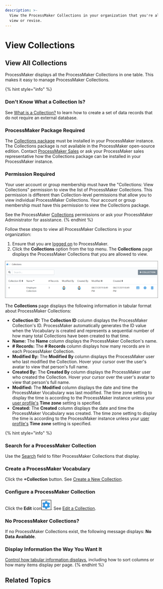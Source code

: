 ```yaml
---
description: >-
  View the ProcessMaker Collections in your organization that you're allowed to
  view or revise.
---
```


# View Collections

## View All Collections

ProcessMaker displays all the ProcessMaker Collections in one table. This makes it easy to manage ProcessMaker Collections.

{% hint style="info" %}
### Don't Know What a Collection Is?

See [What is a Collection?](../what-is-a-collection.md) to learn how to create a set of data records that do not require an external database.

### ProcessMaker Package Required

The [Collections package](../../package-development-distribution/package-a-connector/collections.md) must be installed in your ProcessMaker instance. The Collections package is not available in the ProcessMaker open-source edition. Contact [ProcessMaker Sales](mailto:sales@processmaker.com) or ask your ProcessMaker sales representative how the Collections package can be installed in your ProcessMaker instance.

### Permission Required

Your user account or group membership must have the "Collections: View Collections" permission to view the list of ProcessMaker Collections. This permission is different than Collection-level permissions that allow you to view individual ProcessMaker Collections. Your account or group membership must have this permission to view the Collections package.

See the ProcessMaker [Collections](../../processmaker-administration/permission-descriptions-for-users-and-groups.md#collections) permissions or ask your ProcessMaker Administrator for assistance.
{% endhint %}

Follow these steps to view all ProcessMaker Collections in your organization:

1. Ensure that you are [logged on](../../using-processmaker/log-in.md#log-in) to ProcessMaker.
2. Click the **Collections** option from the top menu. The **Collections** page displays the ProcessMaker Collections that you are allowed to view. 

![&quot;Collections&quot; page displays all ProcessMaker Collections in your organization](../../.gitbook/assets/collections-page.png)

The **Collections** page displays the following information in tabular format about ProcessMaker Collections:

* **Collection ID:** The **Collection ID** column displays the ProcessMaker Collection's ID. ProcessMaker automatically generates the ID value when the Vocabulary is created and represents a sequential number of how many total Collections have been created to that time.
* **Name:** The **Name** column displays the ProcessMaker Collection's name.
* **\# Records:** The **\# Records** column displays how many records are in each ProcessMaker Collection.
* **Modified By:** The **Modified By** column displays the ProcessMaker user who last modified the Collection. Hover your cursor over the user's avatar to view that person's full name.
* **Created By:** The **Created By** column displays the ProcessMaker user who created the Collection. Hover your cursor over the user's avatar to view that person's full name.
* **Modified:** The **Modified** column displays the date and time the ProcessMaker Vocabulary was last modified. The time zone setting to display the time is according to the ProcessMaker instance unless your [user profile's](../../using-processmaker/profile-settings.md#change-your-profile-settings) **Time zone** setting is specified.
* **Created:** The **Created** column displays the date and time the ProcessMaker Vocabulary was created. The time zone setting to display the time is according to the ProcessMaker instance unless your [user profile's](../../using-processmaker/profile-settings.md#change-your-profile-settings) **Time zone** setting is specified.

{% hint style="info" %}
### Search for a ProcessMaker Collection

Use the [Search](search-for-a-collection.md) field to filter ProcessMaker Collections that display.

### Create a ProcessMaker Vocabulary

Click the **+Collection** button. See [Create a New Collection](create-a-new-collection.md).

### Configure a ProcessMaker Collection

Click the **Edit** icon![](../../.gitbook/assets/configure-process-icon-processes-page-processes.png). See [Edit a Collection](edit-a-collection.md).

### No ProcessMaker Collections?

If no ProcessMaker Collections exist, the following message displays: **No Data Available**.

### Display Information the Way You Want It

[Control how tabular information displays](../../using-processmaker/control-how-requests-display-in-a-tab.md), including how to sort columns or how many items display per page.
{% endhint %}

## Related Topics



